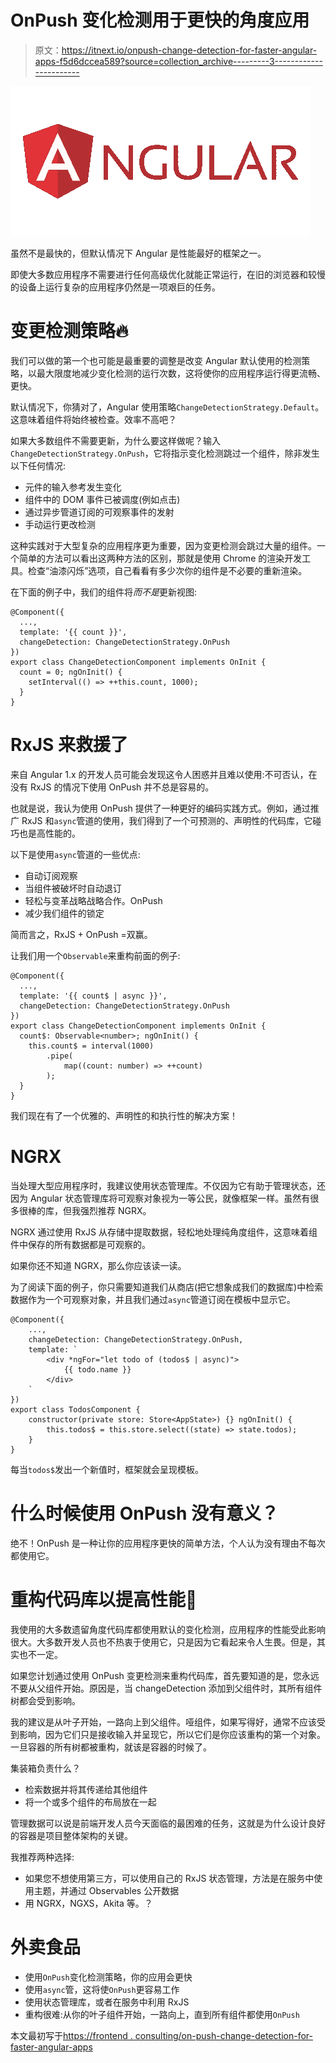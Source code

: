 # OnPush 变化检测用于更快的角度应用

> 原文：<https://itnext.io/onpush-change-detection-for-faster-angular-apps-f5d6dccea589?source=collection_archive---------3----------------------->

![](img/f15f14f792b167b435d2edb20754d29b.png)

虽然不是最快的，但默认情况下 Angular 是性能最好的框架之一。

即使大多数应用程序不需要进行任何高级优化就能正常运行，在旧的浏览器和较慢的设备上运行复杂的应用程序仍然是一项艰巨的任务。

# 变更检测策略🔥

我们可以做的第一个也可能是最重要的调整是改变 Angular 默认使用的检测策略，以最大限度地减少变化检测的运行次数，这将使你的应用程序运行得更流畅、更快。

默认情况下，你猜对了，Angular 使用策略`ChangeDetectionStrategy.Default`。这意味着组件将始终被检查。效率不高吧？

如果大多数组件不需要更新，为什么要这样做呢？输入`ChangeDetectionStrategy.OnPush`，它将指示变化检测跳过一个组件，除非发生以下任何情况:

*   元件的输入参考发生变化
*   组件中的 DOM 事件已被调度(例如点击)
*   通过异步管道订阅的可观察事件的发射
*   手动运行更改检测

这种实践对于大型复杂的应用程序更为重要，因为变更检测会跳过大量的组件。一个简单的方法可以看出这两种方法的区别，那就是使用 Chrome 的渲染开发工具。检查“油漆闪烁”选项，自己看看有多少次你的组件是不必要的重新渲染。

在下面的例子中，我们的组件将*而不是*更新视图:

```
@Component({
  ...,
  template: '{{ count }}',
  changeDetection: ChangeDetectionStrategy.OnPush
})
export class ChangeDetectionComponent implements OnInit {
  count = 0; ngOnInit() {
    setInterval(() => ++this.count, 1000);
  }
}
```

# RxJS 来救援了

来自 Angular 1.x 的开发人员可能会发现这令人困惑并且难以使用:不可否认，在没有 RxJS 的情况下使用 OnPush 并不总是容易的。

也就是说，我认为使用 OnPush 提供了一种更好的编码实践方式。例如，通过推广 RxJS 和`async`管道的使用，我们得到了一个可预测的、声明性的代码库，它碰巧也是高性能的。

以下是使用`async`管道的一些优点:

*   自动订阅观察
*   当组件被破坏时自动退订
*   轻松与变革战略战略合作。OnPush
*   减少我们组件的锁定

简而言之，RxJS + OnPush =双赢。

让我们用一个`Observable`来重构前面的例子:

```
@Component({
  ...,
  template: '{{ count$ | async }}',
  changeDetection: ChangeDetectionStrategy.OnPush
})
export class ChangeDetectionComponent implements OnInit {
  count$: Observable<number>; ngOnInit() {
    this.count$ = interval(1000)
        .pipe(
            map((count: number) => ++count)
        );
  }
}
```

我们现在有了一个优雅的、声明性的和执行性的解决方案！

# NGRX

当处理大型应用程序时，我建议使用状态管理库。不仅因为它有助于管理状态，还因为 Angular 状态管理库将可观察对象视为一等公民，就像框架一样。虽然有很多很棒的库，但我强烈推荐 NGRX。

NGRX 通过使用 RxJS 从存储中提取数据，轻松地处理纯角度组件，这意味着组件中保存的所有数据都是可观察的。

如果你还不知道 NGRX，那么你应该读一读。

为了阅读下面的例子，你只需要知道我们从商店(把它想象成我们的数据库)中检索数据作为一个可观察对象，并且我们通过`async`管道订阅在模板中显示它。

```
@Component({
    ...,
    changeDetection: ChangeDetectionStrategy.OnPush,
    template: `
        <div *ngFor="let todo of (todos$ | async)">
            {{ todo.name }}
        </div>
    `
})
export class TodosComponent {
    constructor(private store: Store<AppState>) {} ngOnInit() {
        this.todos$ = this.store.select((state) => state.todos);
    }
}
```

每当`todos$`发出一个新值时，框架就会呈现模板。

# 什么时候使用 OnPush 没有意义？

绝不！OnPush 是一种让你的应用程序更快的简单方法，个人认为没有理由不每次都使用它。

# 重构代码库以提高性能🚀

我使用的大多数遗留角度代码库都使用默认的变化检测，应用程序的性能受此影响很大。大多数开发人员也不热衷于使用它，只是因为它看起来令人生畏。但是，其实也不一定。

如果您计划通过使用 OnPush 变更检测来重构代码库，首先要知道的是，您永远不要从父组件开始。原因是，当 changeDetection 添加到父组件时，其所有组件树都会受到影响。

我的建议是从叶子开始，一路向上到父组件。哑组件，如果写得好，通常不应该受到影响，因为它们只是接收输入并呈现它，所以它们是你应该重构的第一个对象。一旦容器的所有树都被重构，就该是容器的时候了。

集装箱负责什么？

*   检索数据并将其传递给其他组件
*   将一个或多个组件的布局放在一起

管理数据可以说是前端开发人员今天面临的最困难的任务，这就是为什么设计良好的容器是项目整体架构的关键。

我推荐两种选择:

*   如果您不想使用第三方，可以使用自己的 RxJS 状态管理，方法是在服务中使用主题，并通过 Observables 公开数据
*   用 NGRX，NGXS，Akita 等。？

# 外卖食品

*   使用`OnPush`变化检测策略，你的应用会更快
*   使用`async`管，这将使`OnPush`更容易工作
*   使用状态管理库，或者在服务中利用 RxJS
*   重构很难:从你的叶子组件开始，一路向上，直到所有组件都使用`OnPush`

本文最初写于[https://frontend . consulting/on-push-change-detection-for-faster-angular-apps](https://frontend.consulting/on-push-change-detection-for-faster-angular-apps)